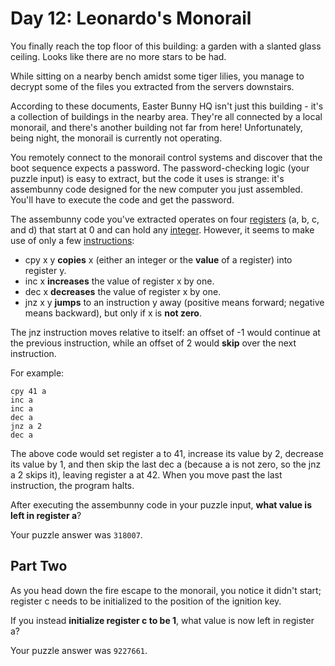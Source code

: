 # Day 12: Leonardo's Monorail

You finally reach the top floor of this building: a garden with a slanted glass ceiling. Looks like there are no more stars to be had.

While sitting on a nearby bench amidst some tiger lilies, you manage to decrypt some of the files you extracted from the servers downstairs.

According to these documents, Easter Bunny HQ isn't just this building - it's a collection of buildings in the nearby area. They're all connected by a local monorail, and there's another building not far from here! Unfortunately, being night, the monorail is currently not operating.

You remotely connect to the monorail control systems and discover that the boot sequence expects a password. The password-checking logic (your puzzle input) is easy to extract, but the code it uses is strange: it's assembunny code designed for the new computer you just assembled. You'll have to execute the code and get the password.

The assembunny code you've extracted operates on four [registers](https://en.wikipedia.org/wiki/Processor_register) (a, b, c, and d) that start at 0 and can hold any [integer](https://en.wikipedia.org/wiki/Integer). However, it seems to make use of only a few [instructions](https://en.wikipedia.org/wiki/Instruction_set):

- cpy x y **copies** x (either an integer or the **value** of a register) into register y.
- inc x **increases** the value of register x by one.
- dec x **decreases** the value of register x by one.
- jnz x y **jumps** to an instruction y away (positive means forward; negative means backward), but only if x is **not zero**.

The jnz instruction moves relative to itself: an offset of -1 would continue at the previous instruction, while an offset of 2 would **skip** over the next instruction.

For example:

```
cpy 41 a
inc a
inc a
dec a
jnz a 2
dec a
```

The above code would set register a to 41, increase its value by 2, decrease its value by 1, and then skip the last dec a (because a is not zero, so the jnz a 2 skips it), leaving register a at 42. When you move past the last instruction, the program halts.

After executing the assembunny code in your puzzle input, **what value is left in register a**?

Your puzzle answer was `318007`.

## Part Two

As you head down the fire escape to the monorail, you notice it didn't start; register c needs to be initialized to the position of the ignition key.

If you instead **initialize register c to be 1**, what value is now left in register a?

Your puzzle answer was `9227661`.
